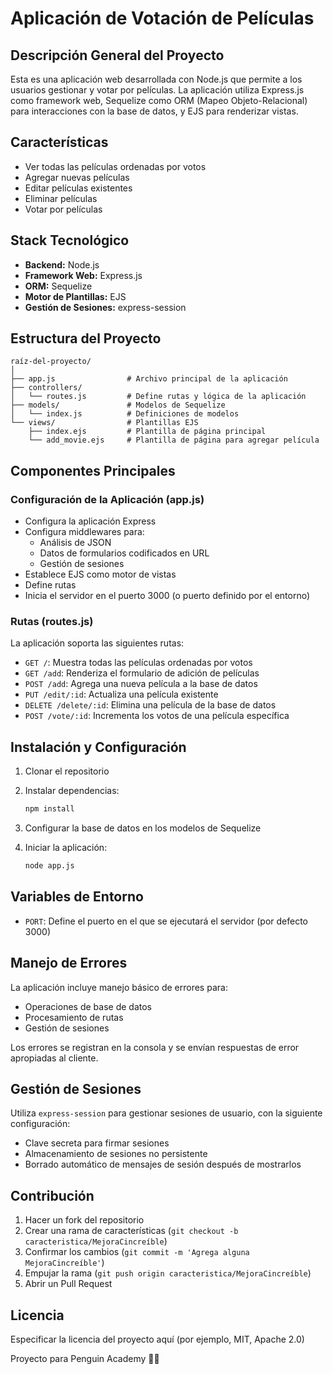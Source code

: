 # Aplicación de Votación de Películas

## Descripción General del Proyecto

Esta es una aplicación web desarrollada con Node.js que permite a los usuarios gestionar y votar por películas. La aplicación utiliza Express.js como framework web, Sequelize como ORM (Mapeo Objeto-Relacional) para interacciones con la base de datos, y EJS para renderizar vistas.

## Características

- Ver todas las películas ordenadas por votos
- Agregar nuevas películas
- Editar películas existentes
- Eliminar películas
- Votar por películas

## Stack Tecnológico

- **Backend:** Node.js
- **Framework Web:** Express.js
- **ORM:** Sequelize
- **Motor de Plantillas:** EJS
- **Gestión de Sesiones:** express-session

## Estructura del Proyecto

```
raíz-del-proyecto/
│
├── app.js                # Archivo principal de la aplicación
├── controllers/
│   └── routes.js         # Define rutas y lógica de la aplicación
├── models/               # Modelos de Sequelize
│   └── index.js          # Definiciones de modelos
└── views/                # Plantillas EJS
    ├── index.ejs         # Plantilla de página principal
    └── add_movie.ejs     # Plantilla de página para agregar película
```

## Componentes Principales

### Configuración de la Aplicación (app.js)
- Configura la aplicación Express
- Configura middlewares para:
  - Análisis de JSON
  - Datos de formularios codificados en URL
  - Gestión de sesiones
- Establece EJS como motor de vistas
- Define rutas
- Inicia el servidor en el puerto 3000 (o puerto definido por el entorno)

### Rutas (routes.js)
La aplicación soporta las siguientes rutas:

- `GET /`: Muestra todas las películas ordenadas por votos
- `GET /add`: Renderiza el formulario de adición de películas
- `POST /add`: Agrega una nueva película a la base de datos
- `PUT /edit/:id`: Actualiza una película existente
- `DELETE /delete/:id`: Elimina una película de la base de datos
- `POST /vote/:id`: Incrementa los votos de una película específica

## Instalación y Configuración

1. Clonar el repositorio
2. Instalar dependencias:
   ```bash
   npm install
   ```

3. Configurar la base de datos en los modelos de Sequelize

4. Iniciar la aplicación:
   ```bash
   node app.js
   ```

## Variables de Entorno

- `PORT`: Define el puerto en el que se ejecutará el servidor (por defecto 3000)

## Manejo de Errores

La aplicación incluye manejo básico de errores para:
- Operaciones de base de datos
- Procesamiento de rutas
- Gestión de sesiones

Los errores se registran en la consola y se envían respuestas de error apropiadas al cliente.

## Gestión de Sesiones

Utiliza `express-session` para gestionar sesiones de usuario, con la siguiente configuración:
- Clave secreta para firmar sesiones
- Almacenamiento de sesiones no persistente
- Borrado automático de mensajes de sesión después de mostrarlos

## Contribución

1. Hacer un fork del repositorio
2. Crear una rama de características (`git checkout -b caracteristica/MejoraCincreíble`)
3. Confirmar los cambios (`git commit -m 'Agrega alguna MejoraCincreíble'`)
4. Empujar la rama (`git push origin caracteristica/MejoraCincreíble`)
5. Abrir un Pull Request

## Licencia

Especificar la licencia del proyecto aquí (por ejemplo, MIT, Apache 2.0)

Proyecto para Penguin Academy 🐧🚀
